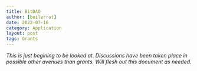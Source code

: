 ```yaml
---
title: BitDAO
author: [boilerrat]
date: 2022-07-16
category: Application
layout: post
tags: Grants
---
```


*This is just begining to be looked at. Discussions have been taken place in possible other avenues than grants. Will flesh out this document as needed.*